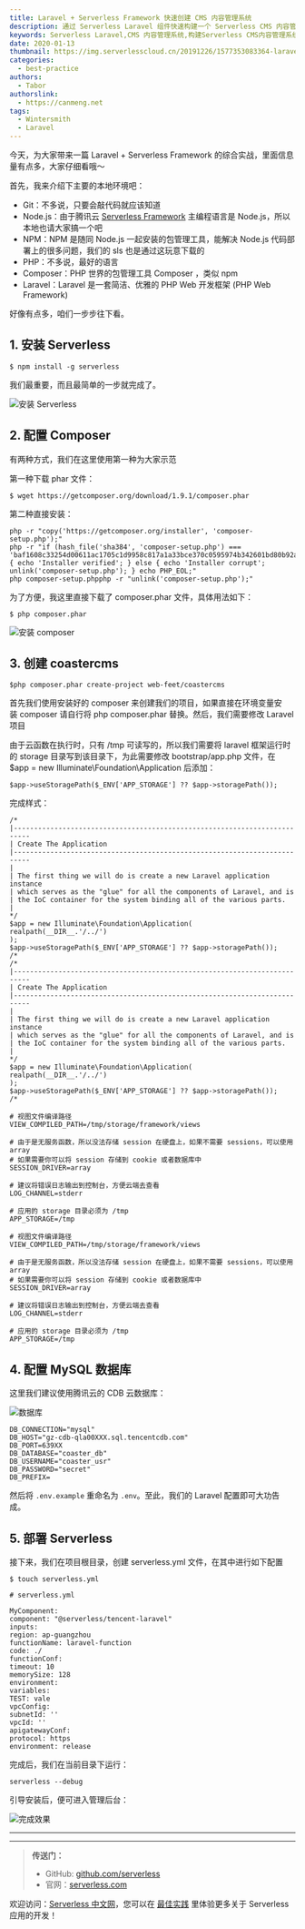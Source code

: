```yaml
---
title: Laravel + Serverless Framework 快速创建 CMS 内容管理系统
description: 通过 Serverless Laravel 组件快速构建一个 Serverless CMS 内容管理系统
keywords: Serverless Laravel,CMS 内容管理系统,构建Serverless CMS内容管理系统
date: 2020-01-13
thumbnail: https://img.serverlesscloud.cn/20191226/1577353083364-laravel.png
categories:
  - best-practice
authors:
  - Tabor
authorslink:
  - https://canmeng.net
tags:
  - Wintersmith
  - Laravel
---
```


今天，为大家带来一篇 Laravel + Serverless Framework 的综合实战，里面信息量有点多，大家仔细看哦～

首先，我来介绍下主要的本地环境吧：

- Git：不多说，只要会敲代码就应该知道
- Node.js：由于腾讯云 [Serverless Framework](https://cloud.tencent.com/product/sf) 主编程语言是 Node.js，所以本地也请大家搞一个吧
- NPM：NPM 是随同 Node.js 一起安装的包管理工具，能解决 Node.js 代码部署上的很多问题，我们的 sls 也是通过这玩意下载的
- PHP：不多说，最好的语言
- Composer：PHP 世界的包管理工具 Composer ，类似 npm
- Laravel：Laravel 是一套简洁、优雅的 PHP Web 开发框架 (PHP Web Framework)

好像有点多，咱们一步步往下看。

## 1. 安装 Serverless

```
$ npm install -g serverless
```

我们最重要，而且最简单的一步就完成了。

![安装 Serverless](https://img.serverlesscloud.cn/2020113/1578915292994-89i51tt2m4%5B1%5D.png)

## 2. 配置 Composer

有两种方式，我们在这里使用第一种为大家示范

第一种下载 phar 文件：

```
$ wget https://getcomposer.org/download/1.9.1/composer.phar
```

第二种直接安装：

```
php -r "copy('https://getcomposer.org/installer', 'composer-setup.php');"
php -r "if (hash_file('sha384', 'composer-setup.php') === 'baf1608c33254d00611ac1705c1d9958c817a1a33bce370c0595974b342601bd80b92a3f46067da89e3b06bff421f182') { echo 'Installer verified'; } else { echo 'Installer corrupt'; unlink('composer-setup.php'); } echo PHP_EOL;"
php composer-setup.phpphp -r "unlink('composer-setup.php');"
```

为了方便，我这里直接下载了 composer.phar 文件，具体用法如下：

```
$ php composer.phar
```

![安装 composer](https://img.serverlesscloud.cn/2020113/1578915318015-pa2uz2y1n4%5B1%5D.png)

## 3. 创建 coastercms

```
$php composer.phar create-project web-feet/coastercms
```

首先我们使用安装好的 composer 来创建我们的项目，如果直接在环境变量安装 composer 请自行将 php composer.phar 替换。然后，我们需要修改 Laravel 项目

由于云函数在执行时，只有 /tmp 可读写的，所以我们需要将 laravel 框架运行时的 storage 目录写到该目录下，为此需要修改 bootstrap/app.php 文件，在 $app = new Illuminate\Foundation\Application 后添加：

```
$app->useStoragePath($_ENV['APP_STORAGE'] ?? $app->storagePath());
```

完成样式：

```
/*
|--------------------------------------------------------------------------
| Create The Application
|--------------------------------------------------------------------------
|
| The first thing we will do is create a new Laravel application instance
| which serves as the "glue" for all the components of Laravel, and is
| the IoC container for the system binding all of the various parts.
|
*/
$app = new Illuminate\Foundation\Application(
realpath(__DIR__.'/../')
);
$app->useStoragePath($_ENV['APP_STORAGE'] ?? $app->storagePath());
/*
/*
|--------------------------------------------------------------------------
| Create The Application
|--------------------------------------------------------------------------
|
| The first thing we will do is create a new Laravel application instance
| which serves as the "glue" for all the components of Laravel, and is
| the IoC container for the system binding all of the various parts.
|
*/
$app = new Illuminate\Foundation\Application(
realpath(__DIR__.'/../')
);
$app->useStoragePath($_ENV['APP_STORAGE'] ?? $app->storagePath());
/*
```

```
# 视图文件编译路径
VIEW_COMPILED_PATH=/tmp/storage/framework/views

# 由于是无服务函数，所以没法存储 session 在硬盘上，如果不需要 sessions，可以使用 array
# 如果需要你可以将 session 存储到 cookie 或者数据库中
SESSION_DRIVER=array

# 建议将错误日志输出到控制台，方便云端去查看
LOG_CHANNEL=stderr

# 应用的 storage 目录必须为 /tmp
APP_STORAGE=/tmp

# 视图文件编译路径
VIEW_COMPILED_PATH=/tmp/storage/framework/views

# 由于是无服务函数，所以没法存储 session 在硬盘上，如果不需要 sessions，可以使用 array
# 如果需要你可以将 session 存储到 cookie 或者数据库中
SESSION_DRIVER=array

# 建议将错误日志输出到控制台，方便云端去查看
LOG_CHANNEL=stderr

# 应用的 storage 目录必须为 /tmp
APP_STORAGE=/tmp
```

## 4. 配置 MySQL 数据库

这里我们建议使用腾讯云的 CDB 云数据库：

![数据库](https://img.serverlesscloud.cn/2020113/1578915337328-lu3mep4x02%5B1%5D.png)

```
DB_CONNECTION="mysql"
DB_HOST="gz-cdb-qla00XXX.sql.tencentcdb.com"
DB_PORT=639XX
DB_DATABASE="coaster_db"
DB_USERNAME="coaster_usr"
DB_PASSWORD="secret"
DB_PREFIX=
```

然后将 `.env.example` 重命名为 `.env`。至此，我们的 Laravel 配置即可大功告成。

## 5. 部署 Serverless

接下来，我们在项目根目录，创建 serverless.yml 文件，在其中进行如下配置

```
$ touch serverless.yml
```

```
# serverless.yml

MyComponent:
component: "@serverless/tencent-laravel"
inputs:
region: ap-guangzhou
functionName: laravel-function
code: ./
functionConf:
timeout: 10
memorySize: 128
environment:
variables:
TEST: vale
vpcConfig:
subnetId: ''
vpcId: ''
apigatewayConf:
protocol: https
environment: release
```

完成后，我们在当前目录下运行：

```
serverless --debug
```

引导安装后，便可进入管理后台：

![完成效果](https://img.serverlesscloud.cn/2020113/1578915365153-kru2vmr2j2%5B1%5D.png)



---
<div id='scf-deploy-iframe-or-md'></div>

---

> **传送门：**
> - GitHub: [github.com/serverless](https://github.com/serverless/serverless/blob/master/README_CN.md)
> - 官网：[serverless.com](https://serverless.com/)

欢迎访问：[Serverless 中文网](https://serverlesscloud.cn/)，您可以在 [最佳实践](https://serverlesscloud.cn/best-practice) 里体验更多关于 Serverless 应用的开发！
